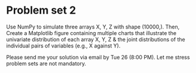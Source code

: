 # Problem set 2

Use NumPy to simulate three arrays X, Y, Z with shape (10000,). Then, Create a Matplotlib figure containing multiple charts that illustrate the univariate distribution of each array X, Y, Z & the joint distributions of the individual pairs of variables (e.g., X against Y).

Please send me your solution via email by Tue 26 (8:00 PM). Let me stress problem sets are not mandatory.